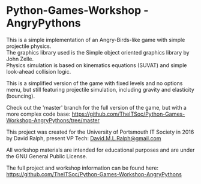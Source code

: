 # Python-Games-Workshop - AngryPythons

This is a simple implementation of an Angry-Birds-like game with simple projectile physics. <br>
The graphics library used is the Simple object oriented graphics library by John Zelle. <br>
Physics simulation is based on kinematics equations (SUVAT) and simple look-ahead collision logic. <br>

This is a simplified version of the game with fixed levels and no options menu, 
but still featuring projectile simulation, including gravity and elasticity (bouncing).

Check out the 'master' branch for the full version of the game, but with a more complex code base:
https://github.com/TheITSoc/Python-Games-Workshop-AngryPythons/tree/master

This project was created for the University of Portsmouth IT Society in 2016 by David Ralph, present VP Tech: David.M.L.Ralph@gmail.com

All workshop materials are intended for educational purposes and are under the GNU General Public License.

The full project and workshop information can be found here:<br>
https://github.com/TheITSoc/Python-Games-Workshop-AngryPythons
